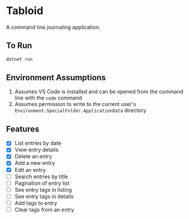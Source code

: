 # Tabloid

A command line journaling application.

## To Run

```sh
dotnet run
```

## Environment Assumptions

1. Assumes VS Code is installed and can be opened from the command line with the `code` command
1. Assumes permission to write to the current user's `Environment.SpecialFolder.ApplicationData` directory

## Features

* [x] List entries by date
* [x] View entry details
* [x] Delete an entry
* [x] Add a new entry
* [x] Edit an entry
* [ ] Search entries by title
* [ ] Pagination of entry list
* [ ] See entry tags in listing
* [ ] See entry tags in details
* [ ] Add tags to entry
* [ ] Clear tags from an entry
